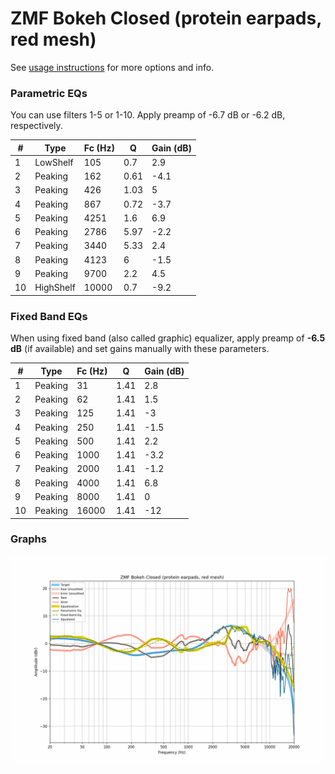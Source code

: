 # ZMF Bokeh Closed (protein earpads, red mesh)
See [usage instructions](https://github.com/jaakkopasanen/AutoEq#usage) for more options and info.

### Parametric EQs
You can use filters 1-5 or 1-10. Apply preamp of -6.7 dB or -6.2 dB, respectively.

|   # | Type      |   Fc (Hz) |    Q |   Gain (dB) |
|-----|-----------|-----------|------|-------------|
|   1 | LowShelf  |       105 | 0.7  |         2.9 |
|   2 | Peaking   |       162 | 0.61 |        -4.1 |
|   3 | Peaking   |       426 | 1.03 |         5   |
|   4 | Peaking   |       867 | 0.72 |        -3.7 |
|   5 | Peaking   |      4251 | 1.6  |         6.9 |
|   6 | Peaking   |      2786 | 5.97 |        -2.2 |
|   7 | Peaking   |      3440 | 5.33 |         2.4 |
|   8 | Peaking   |      4123 | 6    |        -1.5 |
|   9 | Peaking   |      9700 | 2.2  |         4.5 |
|  10 | HighShelf |     10000 | 0.7  |        -9.2 |

### Fixed Band EQs
When using fixed band (also called graphic) equalizer, apply preamp of **-6.5 dB** (if available) and set gains manually with these parameters.

|   # | Type    |   Fc (Hz) |    Q |   Gain (dB) |
|-----|---------|-----------|------|-------------|
|   1 | Peaking |        31 | 1.41 |         2.8 |
|   2 | Peaking |        62 | 1.41 |         1.5 |
|   3 | Peaking |       125 | 1.41 |        -3   |
|   4 | Peaking |       250 | 1.41 |        -1.5 |
|   5 | Peaking |       500 | 1.41 |         2.2 |
|   6 | Peaking |      1000 | 1.41 |        -3.2 |
|   7 | Peaking |      2000 | 1.41 |        -1.2 |
|   8 | Peaking |      4000 | 1.41 |         6.8 |
|   9 | Peaking |      8000 | 1.41 |         0   |
|  10 | Peaking |     16000 | 1.41 |       -12   |

### Graphs
![](./ZMF%20Bokeh%20Closed%20(protein%20earpads,%20red%20mesh).png)
